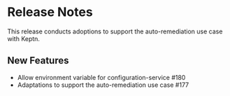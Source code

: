 # Release Notes

This release conducts adoptions to support the auto-remediation use case with Keptn.

## New Features

- Allow environment variable for configuration-service #180
- Adaptations to support the auto-remediation use case #177
